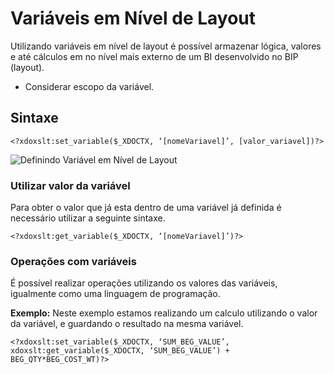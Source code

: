 # Variáveis em Nível de Layout
Utilizando variáveis em nível de layout é possível armazenar lógica, valores e até cálculos em no nível mais externo de um BI desenvolvido no BIP (layout).
- Considerar escopo da variável.
## Sintaxe
````
<?xdoxslt:set_variable($_XDOCTX, ‘[nomeVariavel]’, [valor_variavel])?>
````

![Definindo Variável em Nível de Layout](CriandoVariavel.png)
### Utilizar valor da variável
Para obter o valor que já esta dentro de uma variável já definida é necessário utilizar a seguinte sintaxe.
````
<?xdoxslt:get_variable($_XDOCTX, ‘[nomeVariavel]’)?>
````
### Operações com variáveis
É possível realizar operações utilizando os valores das variáveis, igualmente como uma linguagem de programação.

**Exemplo:**
Neste exemplo estamos realizando um calculo utilizando o valor da variável, e guardando o resultado na mesma variável.
````
<?xdoxslt:set_variable($_XDOCTX, ‘SUM_BEG_VALUE’, xdoxslt:get_variable($_XDOCTX, ‘SUM_BEG_VALUE’) + BEG_QTY*BEG_COST_WT)?>
````

